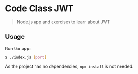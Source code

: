 # Code Class JWT

> Node.js app and exercises to learn about JWT

## Usage

Run the app:

```bash
$ ./index.js [port]
```

As the project has no dependencies, `npm install` is not needed.
